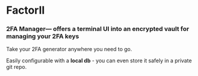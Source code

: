 # FactorII
### 2FA Manager— offers a terminal UI into an encrypted vault for managing your 2FA keys

Take your 2FA generator anywhere you need to go.

Easily configurable with a **local db** - you can even store it safely in a private git repo.
